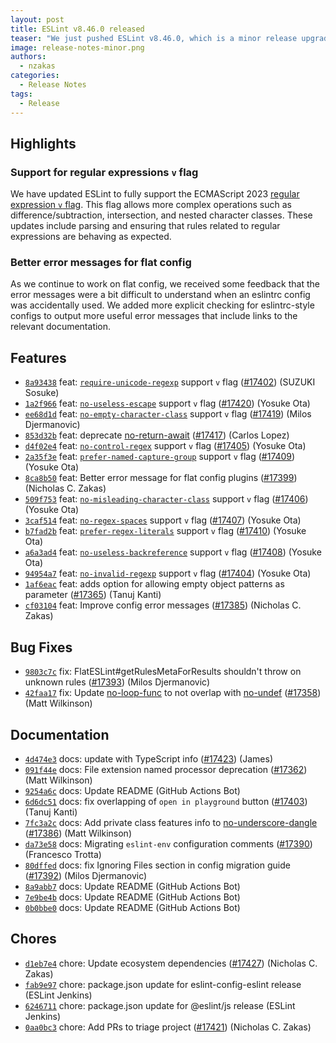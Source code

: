 ```yaml
---
layout: post
title: ESLint v8.46.0 released
teaser: "We just pushed ESLint v8.46.0, which is a minor release upgrade of ESLint. This release adds some new features and fixes several bugs found in the previous release."
image: release-notes-minor.png
authors:
  - nzakas
categories:
  - Release Notes
tags:
  - Release
---
```



## Highlights

### Support for regular expressions `v` flag

We have updated ESLint to fully support the ECMAScript 2023 [regular expression `v` flag](https://github.com/tc39/proposal-regexp-v-flag). This flag allows more complex operations such as difference/subtraction, intersection, and nested character classes. These updates include parsing and ensuring that rules related to regular expressions are behaving as expected.

### Better error messages for flat config

As we continue to work on flat config, we received some feedback that the error messages were a bit difficult to understand when an eslintrc config was accidentally used. We added more explicit checking for eslintrc-style configs to output more useful error messages that include links to the relevant documentation.


## Features


* [`8a93438`](https://github.com/eslint/eslint/commit/8a9343871f7dade19d910ca8e2a4177bfca28b64) feat: [`require-unicode-regexp`](/docs/rules/require-unicode-regexp) support `v` flag ([#17402](https://github.com/eslint/eslint/issues/17402)) (SUZUKI Sosuke)
* [`1a2f966`](https://github.com/eslint/eslint/commit/1a2f966fabe35103141d2f936180d2f1a72154db) feat: [`no-useless-escape`](/docs/rules/no-useless-escape) support `v` flag ([#17420](https://github.com/eslint/eslint/issues/17420)) (Yosuke Ota)
* [`ee68d1d`](https://github.com/eslint/eslint/commit/ee68d1d9630892d99ae0d8dabe2f9f8d3b1338be) feat: [`no-empty-character-class`](/docs/rules/no-empty-character-class) support `v` flag ([#17419](https://github.com/eslint/eslint/issues/17419)) (Milos Djermanovic)
* [`853d32b`](https://github.com/eslint/eslint/commit/853d32baa8934c08b59a738470b72522e1505f6f) feat: deprecate [no-return-await](/docs/rules/no-return-await) ([#17417](https://github.com/eslint/eslint/issues/17417)) (Carlos Lopez)
* [`d4f02e4`](https://github.com/eslint/eslint/commit/d4f02e4bf1b9ae4e1fc8f2bc4e4851ae3c36a127) feat: [`no-control-regex`](/docs/rules/no-control-regex) support `v` flag ([#17405](https://github.com/eslint/eslint/issues/17405)) (Yosuke Ota)
* [`2a35f3e`](https://github.com/eslint/eslint/commit/2a35f3e6ed27deafbebba48b6aec570d3abf9974) feat: [`prefer-named-capture-group`](/docs/rules/prefer-named-capture-group) support `v` flag ([#17409](https://github.com/eslint/eslint/issues/17409)) (Yosuke Ota)
* [`8ca8b50`](https://github.com/eslint/eslint/commit/8ca8b50b0425b3bad34a9505bc3095168e2f59d8) feat: Better error message for flat config plugins ([#17399](https://github.com/eslint/eslint/issues/17399)) (Nicholas C. Zakas)
* [`509f753`](https://github.com/eslint/eslint/commit/509f75395035822280245772e2a95732a0dde0e1) feat: [`no-misleading-character-class`](/docs/rules/no-misleading-character-class) support `v` flag ([#17406](https://github.com/eslint/eslint/issues/17406)) (Yosuke Ota)
* [`3caf514`](https://github.com/eslint/eslint/commit/3caf51487decdf93a4b17765a2af2a51c337e974) feat: [`no-regex-spaces`](/docs/rules/no-regex-spaces) support `v` flag ([#17407](https://github.com/eslint/eslint/issues/17407)) (Yosuke Ota)
* [`b7fad2b`](https://github.com/eslint/eslint/commit/b7fad2b52f23667628cf209663795a721c88d0ba) feat: [`prefer-regex-literals`](/docs/rules/prefer-regex-literals) support `v` flag ([#17410](https://github.com/eslint/eslint/issues/17410)) (Yosuke Ota)
* [`a6a3ad4`](https://github.com/eslint/eslint/commit/a6a3ad4ae438ea7fc3a1d97cd2555f6534b565f1) feat: [`no-useless-backreference`](/docs/rules/no-useless-backreference) support `v` flag ([#17408](https://github.com/eslint/eslint/issues/17408)) (Yosuke Ota)
* [`94954a7`](https://github.com/eslint/eslint/commit/94954a715448d5794f2892bf212fe986b43228ed) feat: [`no-invalid-regexp`](/docs/rules/no-invalid-regexp) support `v` flag ([#17404](https://github.com/eslint/eslint/issues/17404)) (Yosuke Ota)
* [`1af6eac`](https://github.com/eslint/eslint/commit/1af6eac5727080c809e37c07dc729b44ef24483c) feat: adds option for allowing empty object patterns as parameter ([#17365](https://github.com/eslint/eslint/issues/17365)) (Tanuj Kanti)
* [`cf03104`](https://github.com/eslint/eslint/commit/cf03104b278fea59ef46e09f667110f5eaaf95e3) feat: Improve config error messages ([#17385](https://github.com/eslint/eslint/issues/17385)) (Nicholas C. Zakas)






## Bug Fixes


* [`9803c7c`](https://github.com/eslint/eslint/commit/9803c7c04078f0672d8a480fd39cf3bbef8017e6) fix: FlatESLint#getRulesMetaForResults shouldn't throw on unknown rules ([#17393](https://github.com/eslint/eslint/issues/17393)) (Milos Djermanovic)
* [`42faa17`](https://github.com/eslint/eslint/commit/42faa17b1c93f801b14bea2840d1d528e25c7211) fix: Update [no-loop-func](/docs/rules/no-loop-func) to not overlap with [no-undef](/docs/rules/no-undef) ([#17358](https://github.com/eslint/eslint/issues/17358)) (Matt Wilkinson)




## Documentation


* [`4d474e3`](https://github.com/eslint/eslint/commit/4d474e351ba6ce0242f18e55c27cb3ae17b84f63) docs: update with TypeScript info ([#17423](https://github.com/eslint/eslint/issues/17423)) (James)
* [`091f44e`](https://github.com/eslint/eslint/commit/091f44e4c72007edb2ac6d4db4eafa5501e41e94) docs: File extension named processor deprecation ([#17362](https://github.com/eslint/eslint/issues/17362)) (Matt Wilkinson)
* [`9254a6c`](https://github.com/eslint/eslint/commit/9254a6cea845dfaf2f3f52f718cb9b071853aa09) docs: Update README (GitHub Actions Bot)
* [`6d6dc51`](https://github.com/eslint/eslint/commit/6d6dc5141f535728029eef8735854a421bc08eba) docs: fix overlapping of `open in playground` button ([#17403](https://github.com/eslint/eslint/issues/17403)) (Tanuj Kanti)
* [`7fc3a2c`](https://github.com/eslint/eslint/commit/7fc3a2ce68979a2c2a6fc779e647b3004ab6f4ac) docs: Add private class features info to [no-underscore-dangle](/docs/rules/no-underscore-dangle) ([#17386](https://github.com/eslint/eslint/issues/17386)) (Matt Wilkinson)
* [`da73e58`](https://github.com/eslint/eslint/commit/da73e583e1703a420551d8fa8f7c70b56dc88dd5) docs: Migrating `eslint-env` configuration comments ([#17390](https://github.com/eslint/eslint/issues/17390)) (Francesco Trotta)
* [`80dffed`](https://github.com/eslint/eslint/commit/80dffed4c81dcc71fb72bc187aff2f87d141a6ed) docs: fix Ignoring Files section in config migration guide ([#17392](https://github.com/eslint/eslint/issues/17392)) (Milos Djermanovic)
* [`8a9abb7`](https://github.com/eslint/eslint/commit/8a9abb7cf424bd49d45c09345dc45ae95f29cc9d) docs: Update README (GitHub Actions Bot)
* [`7e9be4b`](https://github.com/eslint/eslint/commit/7e9be4bd7331d0e8e8e0af0b075a2f6d28d1bea3) docs: Update README (GitHub Actions Bot)
* [`0b0bbe0`](https://github.com/eslint/eslint/commit/0b0bbe07d4fb0870f3916e975b8ec6978f838077) docs: Update README (GitHub Actions Bot)








## Chores


* [`d1eb7e4`](https://github.com/eslint/eslint/commit/d1eb7e46e954c64af8d7d13d087b3a18f43e6d72) chore: Update ecosystem dependencies ([#17427](https://github.com/eslint/eslint/issues/17427)) (Nicholas C. Zakas)
* [`fab9e97`](https://github.com/eslint/eslint/commit/fab9e97ef9dff40e98a5b3b97bdd3b0ff5439d46) chore: package.json update for eslint-config-eslint release (ESLint Jenkins)
* [`6246711`](https://github.com/eslint/eslint/commit/6246711e0650d03afe044c36acde048ed2d39ee3) chore: package.json update for @eslint/js release (ESLint Jenkins)
* [`0aa0bc3`](https://github.com/eslint/eslint/commit/0aa0bc365a5425440c8e86c96104d0053a51b602) chore: Add PRs to triage project ([#17421](https://github.com/eslint/eslint/issues/17421)) (Nicholas C. Zakas)
